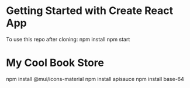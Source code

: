 # Getting Started with Create React App

To use this repo after cloning:
npm install
npm start

# My Cool Book Store

npm install @mui/icons-material
npm install apisauce
npm install base-64